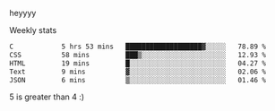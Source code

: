 heyyyy

Weekly stats
<!--START_SECTION:waka-->

```txt
C            5 hrs 53 mins   ███████████████████▓░░░░░   78.89 %
CSS          58 mins         ███▒░░░░░░░░░░░░░░░░░░░░░   12.93 %
HTML         19 mins         █░░░░░░░░░░░░░░░░░░░░░░░░   04.27 %
Text         9 mins          ▓░░░░░░░░░░░░░░░░░░░░░░░░   02.06 %
JSON         6 mins          ▒░░░░░░░░░░░░░░░░░░░░░░░░   01.46 %
```

<!--END_SECTION:waka-->
5 is greater than 4 :)
